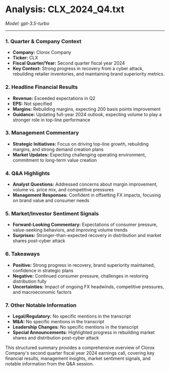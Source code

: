 # Analysis: CLX_2024_Q4.txt

*Model: gpt-3.5-turbo*

---

### 1. Quarter & Company Context
- **Company:** Clorox Company
- **Ticker:** CLX
- **Fiscal Quarter/Year:** Second quarter fiscal year 2024
- **Key Context:** Strong progress in recovery from a cyber attack, rebuilding retailer inventories, and maintaining brand superiority metrics.

### 2. Headline Financial Results
- **Revenue:** Exceeded expectations in Q2
- **EPS:** Not specified
- **Margins:** Rebuilding margins, expecting 200 basis points improvement
- **Guidance:** Updating full-year 2024 outlook, expecting volume to play a stronger role in top-line performance

### 3. Management Commentary
- **Strategic Initiatives:** Focus on driving top-line growth, rebuilding margins, and strong demand creation plans
- **Market Updates:** Expecting challenging operating environment, commitment to long-term value creation

### 4. Q&A Highlights
- **Analyst Questions:** Addressed concerns about margin improvement, volume vs. price mix, and competitive pressures
- **Management Responses:** Confident in offsetting FX impacts, focusing on brand value and consumer needs

### 5. Market/Investor Sentiment Signals
- **Forward-Looking Commentary:** Expectations of consumer pressure, value-seeking behaviors, and improving volume trends
- **Surprises:** Stronger-than-expected recovery in distribution and market shares post-cyber attack

### 6. Takeaways
- **Positive:** Strong progress in recovery, brand superiority maintained, confidence in strategic plans
- **Negative:** Continued consumer pressure, challenges in restoring distribution fully
- **Uncertainties:** Impact of ongoing FX headwinds, competitive pressures, and macroeconomic factors

### 7. Other Notable Information
- **Legal/Regulatory:** No specific mentions in the transcript
- **M&A:** No specific mentions in the transcript
- **Leadership Changes:** No specific mentions in the transcript
- **Special Announcements:** Highlighted progress in rebuilding market shares and distribution post-cyber attack

This structured summary provides a comprehensive overview of Clorox Company's second quarter fiscal year 2024 earnings call, covering key financial results, management insights, market sentiment signals, and notable information from the Q&A session.